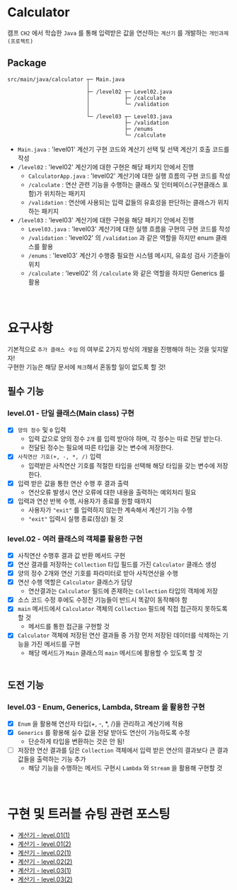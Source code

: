 # Calculator
캠프 `CH2` 에서 학습한 `Java` 를 통해 입력받은 값을 연산하는 `계산기` 를 개발하는 `개인과제(프로젝트)`

## Package
```
src/main/java/calculator ┬─ Main.java
                         │
                         ├─ /level02 ┬─ Level02.java 
                         │           ├─ /calculate
                         │           └─ /validation
                         │
                         └─ /level03 ┬─ Level03.java
                                     ├─ /validation
                                     ├─ /enums
                                     └─ /calculate
```
- `Main.java` : 'level01' 계산기 구현 코드와 계산기 선택 및 선택 계산기 호출 코드를 작성
- `/level02` : 'level02' 계산기에 대한 구현은 해당 패키지 안에서 진행
  - `CalculatorApp.java` : 'level02' 계산기에 대한 실행 흐름의 구현 코드를 작성
  - `/calculate` : 연산 관련 기능을 수행하는 클래스 및 인터페이스(구현클래스 포함)가 위치하는 패키지
  - `/validation` : 연산에 사용되는 입력 값들의 유효성을 판단하는 클래스가 위치하는 패키지
- `/level03` : 'level03' 계산기에 대한 구현을 해당 패키기 안에서 진행
  - `Level03.java` : 'level03' 계산기에 대한 실행 흐름을 구현의 구현 코드를 작성
  - `/validation` : 'level02' 의 `/validation` 과 같은 역할을 하지만 enum 클래스를 활용
  - `/enums` : 'level03' 계산기 수행중 필요한 시스템 메시지, 유효성 검사 기준들이 위치
  - `/calculate` : 'level02' 의 `/calculate` 와 같은 역할을 하지만 Generics 를 활용
    <br/><br/><br/>

# 요구사항
기본적으로 `추가 클래스 주입` 의 여부로 2가지 방식의 개발을 진행해야 하는 것을 잊지말자!<br/>
구현한 기능은 해당 문서에 `체크`해서 혼동할 일이 없도록 할 것!

## 필수 기능
### level.01 - 단일 클래스(Main class) 구현
- [x] `양의 정수` 및 `0` 입력
  - 입력 값으로 양의 정수 `2개` 를 입력 받아야 하며, 각 정수는 따로 전달 받는다.
  - 전달된 정수는 필요에 따른 타입을 갖는 변수에 저장한다.
- [x] `사칙연산 기호(+, -, *, /)` 입력
  - 입력받은 사칙연산 기호를 적절한 타입을 선택해 해당 타입을 갖는 변수에 저장한다.
- [x] 입력 받은 값을 통한 연산 수행 후 결과 출력
  - 연산오류 발생시 연산 오류에 대한 내용을 출력하는 예외처리 필요
- [x] 입력과 연산 반복 수행, 사용자가 종료를 원할 때까지
  - 사용자가 `"exit"` 를 입력하지 않는한 계속해서 계산기 기능 수행
  - `"exit"` 입력시 실행 종료(정상) 될 것

### level.02 - 여러 클래스의 객체를 활용한 구현
- [x] 사칙연산 수행후 결과 값 반환 메서드 구현
- [x] 연산 결과를 저장하는 `Collection` 타입 필드를 가진 `Calculator` 클래스 생성
- [x] 양의 정수 2개와 연산 기호를 파라미터로 받아 사칙연산을 수행
- [x] 연산 수행 역할은 `Calculator` 클래스가 담당
  - 연산결과는 `Calculator` 필드에 존재하는 `Collection` 타입의 객체에 저장
- [x] 소스 코드 수정 후에도 수정전 기능들이 반드시 똑같이 동작해야 함
- [x] `main` 메서드에서 `Calculator` 객체의 `Collection` 필드에 직접 접근하지 못하도록 할 것
  - 메서드를 통한 접근을 구현할 것
- [x] `Calculator` 객체에 저장된 연산 결과들 중 가장 먼저 저장된 데이터를 삭제하는 기능을 가진 메서드를 구현
  - 해당 메서드가 `Main` 클래스의 `main` 메서드에 활용할 수 있도록 할 것
<br/><br/>

## 도전 기능
### level.03 - Enum, Generics, Lambda, Stream 을 활용한 구현
- [x] `Enum` 을 활용해 연산자 타입(+, -, *, /)을 관리하고 계산기에 적용
- [x] `Generics` 를 황용해 실수 값을 전달 받아도 연산이 가능하도록 수정
  - 단순하게 타입을 변환하는 것은 안 됨!
- [ ] 저장한 연산 결과를 담은 `Collection` 객체에서 입력 받은 연산의 결과보다 큰 결과 값들을 출력하는 기능 추가
  - 해당 기능을 수행하는 메서드 구현시 `Lambda` 와 `Stream` 을 활용해 구현할 것
<br/><br/><br/>

# 구현 및 트러블 슈팅 관련 포스팅
- [계산기 - level.01(1)](https://development-diary-for-me.tistory.com/116)
- [계산기 - level.01(2)](https://development-diary-for-me.tistory.com/118)
- [계산기 - level.02(1)](https://development-diary-for-me.tistory.com/119)
- [계산기 - level.02(2)](https://development-diary-for-me.tistory.com/121)
- [계산기 - level.03(1)](https://development-diary-for-me.tistory.com/122)
- [계산기 - level.03(2)](https://development-diary-for-me.tistory.com/124)